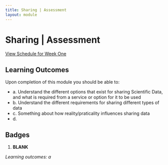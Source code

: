 ```yaml
---
title: Sharing | Assessment
layout: module
---
```



# Sharing | Assessment
[View Schedule for Week One](index.html)


## Learning Outcomes

Upon completion of this module you should be able to:

- a. Understand the different options that exist for sharing Scientific Data, and what is required from a service or option for it to be used 
- b. Understand the different requirements for sharing different types of data
- c. Something about how reality/praticality influences sharing data
- d.





## Badges

1. **BLANK**

_Learning outcomes: a_


